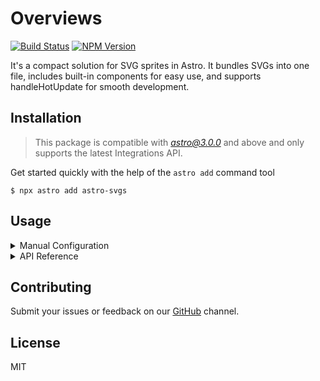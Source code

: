 # Overviews
[![Build Status](https://github.com/ACP-CODE/astro-svgs/actions/workflows/ci.yaml/badge.svg?style=flat-square)](https://github.com/ACP-CODE/astro-svgs/actions/workflows/ci.yaml)
[![NPM Version](https://img.shields.io/npm/v/astro-svgs?label=astro-svgs&labelColor=dark&color=light)
](https://www.npmjs.com/package/astro-svgs)

It's a compact solution for SVG sprites in Astro. It bundles SVGs into one file, includes built-in components for easy use, and supports handleHotUpdate for smooth development.

## Installation

> This package is compatible with *astro@3.0.0* and above and only supports the latest Integrations API.

Get started quickly with the help of the `astro add` command tool

```shell
$ npx astro add astro-svgs
```

## Usage

<details>
<summary>Manual Configuration</summary>
<br>

- **STEP1**: Alternatively, you can manually install it by running the following command in your terminal:
<br><br>

```shell
$ npm install astro-svgs
```

- **STEP2**: To use this integration, add it to your `astro.config.*` file using the integrations property:
```js
// @ts-check
import { defineConfig } from "astro/config";
import svgs from "astro-svgs";

export default defineConfig({
  integrations: [svgs()],
});
```

- **STEP3**: Then provide the svg files you need to generate `sprite.svg` to the default `src/svgs` folder

```shell
/
├── src/
│   ├── svgs/
│   │   ├── a.svg
│   │   ├── b.svg
│   │   └── c.svg
│   └── pages/
│       └── index.astro
└── package.json
```

- **STEP4**: Now you can use the icon in the sprite through the built-in component `Icon.astro`

```js
---
import Layout from '~/Layouts/Layout.astro';
import Icon from 'astro-svgs/Icon.astro';
---
<Layout>
  {/* name is the `file name` of the icon you need*/}
  <Icon name={"a"} class="<CustomClassName>" />
</Layout>
```

> If everything goes well, when you start the server with `npm run dev` , you will be able to get the virtual `sprite.svg` content through `http://localhost:4321/@svgs/sprite.svg` , which supports hot updates through `handleHotUpdate`
</details>

<details>
<summary>API Reference</summary>
<br>
All the interfaces are here.
<br><br>

```js
// @ts-check
import { defineConfig } from "astro/config";
import svgs from "astro-svgs";

export default defineConfig({
  integrations: [
    svgs({
      /**
       * The folder where the svg files that
       * need to generate `sprite.svg` are located
       */
      input: ["src/assets/sprites", "src/assets/images"]
      /**
       * default value
       */
      compress: "high" 
    })
  ],
});
```
Wait, how do you control the output? It will be automatically generated in the `AstroConfig.build.assets` directory when you build via vite, for example `_astro/sprite.43a97aac.svg`

</details>

## Contributing

Submit your issues or feedback on our [GitHub]() channel.

## License

MIT
